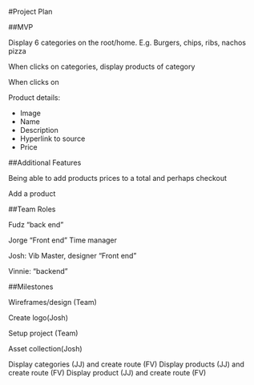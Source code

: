 #Project Plan

##MVP

Display 6 categories on the root/home. E.g. Burgers, chips, ribs, nachos pizza

When clicks on categories, display products of category

When clicks on 

Product details:
- Image
- Name
- Description
- Hyperlink to source
- Price


##Additional Features

Being able to add products prices to a total and perhaps checkout

Add a product


##Team Roles

Fudz “back end”

Jorge “Front end” Time manager

Josh: Vib Master, designer “Front end”

Vinnie: “backend” 





##Milestones


Wireframes/design (Team)

Create logo(Josh)

Setup project (Team)

Asset collection(Josh)

Display categories (JJ)  and create route  (FV)
Display products (JJ)  and create route (FV)
Display product (JJ)  and create route (FV)






 


